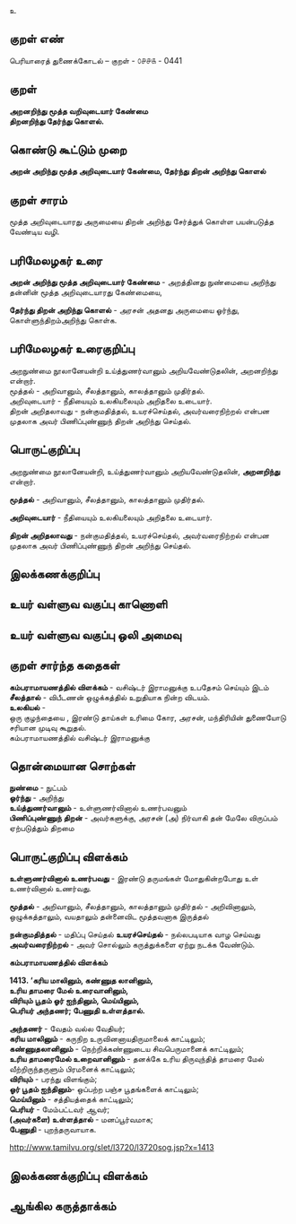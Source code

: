உ

## குறள் எண் 

பெரியாரைத் துணைக்கோடல் – குறள் - ௦௪௪௧ - 0441  

## குறள் 

**அறனறிந்து மூத்த வறிவுடையார் கேண்மை  
திறனறிந்து தேர்ந்து கொளல்.**

## கொண்டு கூட்டும் முறை

**அறன் அறிந்து மூத்த அறிவுடையார் கேண்மை, தேர்ந்து திறன் அறிந்து கொளல்**

## குறள் சாரம் 

மூத்த அறிவுடையாரது அருமையை திறன் அறிந்து சேர்த்துக் கொள்ள பயன்படுத்த வேண்டிய வழி.  

## பரிமேலழகர் உரை

**அறன் அறிந்து மூத்த அறிவுடையார் கேண்மை** - அறத்தினது நுண்மையை அறிந்து தன்னின் மூத்த அறிவுடையாரது கேண்மையை,  

**தேர்ந்து திறன் அறிந்து கொளல்** - அரசன் அதனது அருமையை ஓர்ந்து, கொள்ளுந்திறம்அறிந்து கொள்க.

## பரிமேலழகர் உரைகுறிப்பு   

அறநுண்மை நூலானேயன்றி உய்த்துணர்வானும் அறியவேண்டுதலின், அறனறிந்து என்றார்.  
மூத்தல் - அறிவானும், சீலத்தானும், காலத்தானும் முதிர்தல்.  
அறிவுடையார் - நீதியையும் உலகியலையும் அறிதலை உடையார்.  
திறன் அறிதலாவது - நன்குமதித்தல், உயரச்செய்தல், அவர்வரைநிற்றல் என்பன முதலாக அவர் பிணிப்புண்ணுந் திறன் அறிந்து செய்தல்.    

## பொருட்குறிப்பு 

அறநுண்மை நூலானேயன்றி, உய்த்துணர்வானும் அறியவேண்டுதலின், **அறனறிந்து** என்றார்.  

**மூத்தல்** - அறிவானும், சீலத்தானும், காலத்தானும் முதிர்தல்.    

**அறிவுடையார்** - நீதியையும் உலகியலையும் அறிதலை உடையார்.    

**திறன் அறிதலாவது** - நன்குமதித்தல், உயரச்செய்தல், அவர்வரைநிற்றல் என்பன முதலாக அவர் பிணிப்புண்ணுந் திறன் அறிந்து செய்தல்.    


## இலக்கணக்குறிப்பு  


## உயர் வள்ளுவ வகுப்பு காணொளி


## உயர் வள்ளுவ வகுப்பு ஒலி அமைவு 

 
## குறள் சார்ந்த கதைகள் 

**கம்பராமாயணத்தில் விளக்கம்** - வசிஷ்டர் இராமனுக்கு உபதேசம் செய்யும் இடம்   
**சீலத்தால்** - விபீடணன் ஒழுக்கத்தில் உறுதியாக நின்ற விடயம்.  
**உலகியல்** -   
ஒரு குழந்தையை , இரண்டு தாய்கள் உரிமை கோர, அரசன், மந்திரியின் துணையோடு சரியான முடிவு கூறுதல்.    
கம்பராமாயணத்தில் வசிஷ்டர் இராமனுக்கு 

## தொன்மையான சொற்கள்
  
**நுண்மை** - நுட்பம்  
**ஓர்ந்து** -  அறிந்து  
**உய்த்துணர்வானும்** - உள்ளுணர்வினால் உணர்பவனும்   
**பிணிப்புண்ணுந் திறன்** - அவர்களுக்கு, அரசன் (அ) நிர்வாகி தன் மேலே விருப்பம் ஏற்படுத்தும் திறமை 

## பொருட்குறிப்பு விளக்கம்

**உள்ளுணர்வினால் உணர்பவது** - இரண்டு தருமங்கள் மோதுகின்றபோது உள் உணர்வினால் உணர்வது.  

**மூத்தல்** - அறிவானும், சீலத்தானும், காலத்தானும் முதிர்தல் - அறிவினாலும், ஒழுக்கத்தாலும், வயதாலும் தன்னைவிட மூத்தவனாக இருத்தல்   

**நன்குமதித்தல்**  - மதிப்பு செய்தல் 
**உயரச்செய்தல்** -  நல்லபடியாக வாழ செய்வது   
**அவர்வரைநிற்றல்** - அவர் சொல்லும் கருத்துக்களை ஏற்று நடக்க வேண்டும்.      

**கம்பராமாயணத்தில் விளக்கம்**   

**1413.	‘கரிய மாலினும், கண்ணுத லானினும்,  
உரிய தாமரை மேல் உரைவானினும்,  
விரியும் பூதம் ஓர் ஐந்தினும், மெய்யினும்,    
பெரியர் அந்தணர்; பேணுதி உள்ளத்தால்.**

**அந்தணர்** - வேதம் வல்ல வேதியர்;   
**கரிய மாலினும்** - கருநிற உருவினனாயதிருமாலைக் காட்டிலும்;   
**கண்ணுதலானினும்** - நெற்றிக்கண்ணுடைய சிவபெருமானைக் காட்டிலும்;  
**உரிய தாமரைமேல் உறைவானினும்** - தனக்கே உரிய திருவுந்தித் தாமரை மேல் 
வீற்றிருந்தருளும் பிரமனைக் காட்டிலும்;    
**விரியும்** - பரந்து  விளங்கும்;   
**ஓர் பூதம் ஐந்தினும்**- ஒப்பற்ற பஞ்ச பூதங்களைக் காட்டிலும்;  
**மெய்யினும்** - சத்தியத்தைக் காட்டிலும்;     
**பெரியர்** - மேம்பட்டவர் ஆவர்;  
**(அவர்களை) உள்ளத்தால்** - மனப்பூர்வமாக;   
**பேணுதி** - புறந்தருவாயாக. 

http://www.tamilvu.org/slet/l3720/l3720sog.jsp?x=1413

## இலக்கணக்குறிப்பு விளக்கம்


## ஆங்கில கருத்தாக்கம் 



